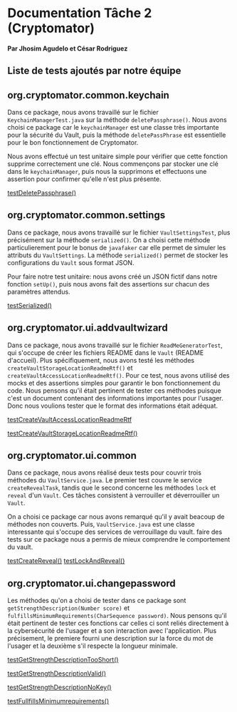# Documentation Tâche 2 (Cryptomator)

#### Par Jhosim Agudelo et César Rodriguez

## Liste de tests ajoutés par notre équipe
## org.cryptomator.common.keychain

Dans ce package, nous avons travaillé sur le fichier `KeychainManagerTest.java` sur la méthode `deletePassphrase()`. 
Nous avons choisi ce package car le `keychainManager` est une classe très importante pour la sécurité du Vault, puis la méthode `deletePassPhrase` est essentielle pour le bon fonctionnement de Cryptomator.

Nous avons effectué un test unitaire simple pour vérifier que cette fonction supprime correctement une clé. Nous commençons par stocker une clé dans le `keychainManager`, puis nous la supprimons et effectuons une assertion pour confirmer qu'elle n'est plus présente.

[testDeletePassphrase()](https://github.com/jupyter333/Cryptomator/blob/6b933fce646fd14ab7660912e7a3206f3419cc0d/src/test/java/org/cryptomator/common/keychain/KeychainManagerTest.java#L76)

## org.cryptomator.common.settings

Dans ce package, nous avons travaillé sur le fichier `VaultSettingsTest`, plus précisément sur la méthode `serialized()`. On a choisi cette méthode particulierement pour le bonus de `javafaker` car elle permet de simuler les attributs du `VaultSettings`.
La méthode `serialized()` permet de stocker les configurations du `Vault` sous format JSON.

Pour faire notre test unitaire: nous avons créé un JSON fictif dans notre fonction `setUp()`, puis nous avons fait des assertions sur chacun des paramètres attendus.

[testSerialized()](https://github.com/jupyter333/Cryptomator/blob/6b933fce646fd14ab7660912e7a3206f3419cc0d/src/test/java/org/cryptomator/common/settings/VaultSettingsTest.java#L78)

## org.cryptomator.ui.addvaultwizard

Dans ce package, nous avons travaillé sur le fichier `ReadMeGeneratorTest`, qui s'occupe de créer les fichiers README dans le `Vault` (README d'accueil). Plus spécifiquement, nous avons testé les méthodes `createVaultStorageLocationReadmeRtf()` et `createVaultAccessLocationReadmeRtf()`. Pour ce test, nous avons utilisé des mocks et des assertions simples pour garantir le bon fonctionnement du code.
Nous pensons qu'il était pertinent de tester ces méthodes puisque c'est un document contenant des informations importantes pour l'usager. Donc nous voulions tester que le format des informations était adéquat.

[testCreateVaultAccessLocationReadmeRtf](https://github.com/jupyter333/Cryptomator/blob/6b933fce646fd14ab7660912e7a3206f3419cc0d/src/test/java/org/cryptomator/ui/addvaultwizard/ReadMeGeneratorTest.java#L61)

[testCreateVaultStorageLocationReadmeRtf()](https://github.com/jupyter333/Cryptomator/blob/6b933fce646fd14ab7660912e7a3206f3419cc0d/src/test/java/org/cryptomator/ui/addvaultwizard/ReadMeGeneratorTest.java#L114)

## org.cryptomator.ui.common

Dans ce package, nous avons réalisé deux tests pour couvrir trois méthodes du `VaultService.java`. Le premier test couvre le service `createRevealTask`, tandis que le second concerne les méthodes `lock` et `reveal` d'un `Vault`. Ces tâches consistent à verrouiller et déverrouiller un `Vault`.

On a choisi ce package car nous avons remarqué qu'il y avait beacoup de méthodes non couverts. Puis, `VaultService.java` est une classe interessante qui s'occupe des services de verrouillage du vault.
faire des tests sur ce package nous a permis de mieux comprendre le comportement du vault.

[testCreateReveal()](https://github.com/jupyter333/Cryptomator/blob/6b933fce646fd14ab7660912e7a3206f3419cc0d/src/test/java/org/cryptomator/ui/common/VaultServiceTest.java#L54)
[testLockAndReveal()](https://github.com/jupyter333/Cryptomator/blob/6b933fce646fd14ab7660912e7a3206f3419cc0d/src/test/java/org/cryptomator/ui/common/VaultServiceTest.java#L66)

## org.cryptomator.ui.changepassword

Les méthodes qu'on a choisi de tester dans ce package sont `getStrengthDescription(Number score)` et `fulfillsMinimumRequirements(CharSequence password)`.
Nous pensons qu'il était pertinent de tester ces fonctions car celles ci sont reliés directement à la cybersécurité de l'usager et a son interaction avec l'application. Plus précisement, le premiere fourni une description sur la force du mot de l'usager et la deuxième s'il respecte la longueur minimale.

[testGetStrengthDescriptionTooShort()](https://github.com/jupyter333/Cryptomator/blob/8be9e1d279152967adf9dbbf1fcf64e07eea1791/src/test/java/org/cryptomator/ui/changepassword/PasswordStrengthUtilTest.java#L37)

[testGetStrengthDescriptionValid()](https://github.com/jupyter333/Cryptomator/blob/8be9e1d279152967adf9dbbf1fcf64e07eea1791/src/test/java/org/cryptomator/ui/changepassword/PasswordStrengthUtilTest.java#L55)

[testGetStrengthDescriptionNoKey()](https://github.com/jupyter333/Cryptomator/blob/8be9e1d279152967adf9dbbf1fcf64e07eea1791/src/test/java/org/cryptomator/ui/changepassword/PasswordStrengthUtilTest.java#L73)

[testFullfillsMinimumrequirements()](https://github.com/jupyter333/Cryptomator/blob/8be9e1d279152967adf9dbbf1fcf64e07eea1791/src/test/java/org/cryptomator/ui/changepassword/PasswordStrengthUtilTest.java#L90)
